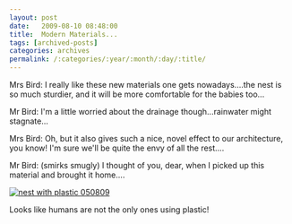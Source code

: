 ```yaml
---
layout: post
date:	2009-08-10 08:48:00
title:  Modern Materials...
tags: [archived-posts]
categories: archives
permalink: /:categories/:year/:month/:day/:title/
---
```

Mrs Bird: I really like these new materials one gets nowadays....the nest is so much sturdier, and it will be more comfortable for the babies too...

Mr Bird: I'm a little worried about the drainage though...rainwater might stagnate...

Mrs Bird: Oh, but it also gives such a nice, novel effect to our architecture, you know! I'm sure we'll be quite the envy of all the rest....

Mr Bird: (smirks smugly) I thought of you, dear, when I picked up this material and brought it home....



<a href="http://s562.photobucket.com/albums/ss67/pugaippadam/?action=view&current=IMG_4247.jpg" target="_blank"><img src="http://i562.photobucket.com/albums/ss67/pugaippadam/IMG_4247.jpg" border="0" alt="nest with plastic 050809"></a>


Looks like humans are not the only ones using plastic!
